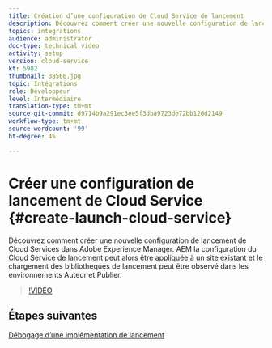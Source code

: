 ```yaml
---
title: Création d’une configuration de Cloud Service de lancement
description: Découvrez comment créer une nouvelle configuration de lancement de Cloud Services. La configuration du Cloud Service de lancement peut alors être appliquée à un site existant et le chargement des bibliothèques de lancement peut être observé dans les environnements Auteur et Publier.
topics: integrations
audience: administrator
doc-type: technical video
activity: setup
version: cloud-service
kt: 5982
thumbnail: 38566.jpg
topic: Intégrations
role: Développeur
level: Intermédiaire
translation-type: tm+mt
source-git-commit: d9714b9a291ec3ee5f3dba9723de72bb120d2149
workflow-type: tm+mt
source-wordcount: '99'
ht-degree: 4%

---
```



# Créer une configuration de lancement de Cloud Service {#create-launch-cloud-service}

Découvrez comment créer une nouvelle configuration de lancement de Cloud Services dans Adobe Experience Manager. AEM la configuration du Cloud Service de lancement peut alors être appliquée à un site existant et le chargement des bibliothèques de lancement peut être observé dans les environnements Auteur et Publier.

>[!VIDEO](https://video.tv.adobe.com/v/38566?quality=12&learn=on)

## Étapes suivantes

[Débogage d’une implémentation de lancement](debug-launch-implementation.md)
